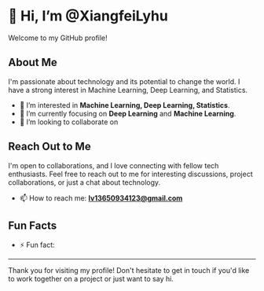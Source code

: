# 👋 Hi, I’m @XiangfeiLyhu

Welcome to my GitHub profile!

## About Me

I'm passionate about technology and its potential to change the world. I have a strong interest in Machine Learning, Deep Learning, and Statistics.

- 👀 I’m interested in **Machine Learning, Deep Learning, Statistics**.
- 🌱 I’m currently focusing on **Deep Learning** and **Machine Learning**.
- 💞️ I’m looking to collaborate on 


## Reach Out to Me

I'm open to collaborations, and I love connecting with fellow tech enthusiasts. Feel free to reach out to me for interesting discussions, project collaborations, or just a chat about technology.

- 📫 How to reach me: **lv13650934123@gmail.com**

## Fun Facts

- ⚡ Fun fact: 

---

Thank you for visiting my profile! Don't hesitate to get in touch if you'd like to work together on a project or just want to say hi.

